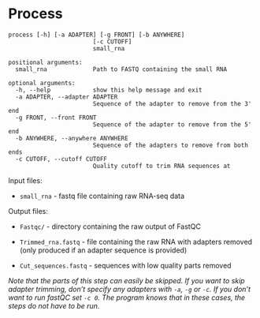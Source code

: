 # Process

```
process [-h] [-a ADAPTER] [-g FRONT] [-b ANYWHERE]
                       	[-c CUTOFF]
                       	small_rna

positional arguments:
  small_rna         	Path to FASTQ containing the small RNA

optional arguments:
  -h, --help        	show this help message and exit
  -a ADAPTER, --adapter ADAPTER
                    	Sequence of the adapter to remove from the 3' end
  -g FRONT, --front FRONT
                    	Sequence of the adapter to remove from the 5' end
  -b ANYWHERE, --anywhere ANYWHERE
                    	Sequence of the adapters to remove from both ends
  -c CUTOFF, --cutoff CUTOFF
                    	Quality cutoff to trim RNA sequences at
```
Input files:

- `small_rna` - fastq file containing raw RNA-seq data

Output files:

- `Fastqc/` - directory containing the raw output of FastQC

- `Trimmed_rna.fastq` - file containing the raw RNA with adapters removed (only produced if an adapter sequence is provided)

- `Cut_sequences.fastq` - sequences with low quality parts removed

*Note that the parts of this step can easily be skipped. If you want to skip adapter trimming, don’t specify any adapters with `-a`, `-g` or `-c`. If you don’t want to run fastQC set `-c 0`. The program knows that in these cases, the steps do not have to be run.*
